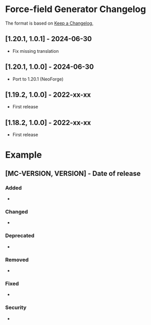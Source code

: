 # Force-field Generator Changelog
The format is based on [Keep a Changelog](https://keepachangelog.com/en/1.0.0/),

## [1.20.1, 1.0.1] - 2024-06-30
- Fix missing translation

## [1.20.1, 1.0.0] - 2024-06-30
- Port to 1.20.1 (NeoForge)

## [1.19.2, 1.0.0] - 2022-xx-xx
- First release

## [1.18.2, 1.0.0] - 2022-xx-xx
- First release

# Example
## [MC-VERSION, VERSION] - Date of release
### Added
- 
### Changed
- 
### Deprecated
- 
### Removed
- 
### Fixed
- 
### Security
- 
